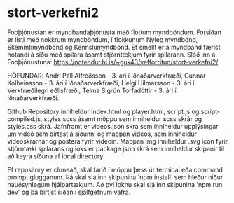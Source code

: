 # stort-verkefni2

Fooþjónustan er myndbandaþjónusta með flottum myndböndum. Forsíðan er listi með nokkrum myndböndum, í flokkunum Nýleg myndbönd,
Skemmtimyndbönd og Kennslumyndbönd. Ef smellt er á myndband færist notandi á síðu með spilara ásamt stjórntækjum fyrir spilarann.
Slóð inn á Fooþjónustuna: https://notendur.hi.is/~guk43/vefforritun/stort-verkefni2/

HÖFUNDAR:
Andri Páll Alfreðsson       - 3. ári í Iðnaðarverkfræði, 
Gunnar Kolbeinsson          - 3. ári í Iðnaðarverkfræði, 
Helgi Hilmarsson            - 3. ári í Verkfræðilegri eðlisfræði, 
Telma Sigrún Torfadóttir    - 3. ári í Iðnaðarverkfræði.

Github Repository inniheldur index.html og player.html, script.js og script-compiled.js, styles.scss ásamt möppu sem inniheldur scss
skrár og styles.css skrá. Jafnframt er videos.json skrá sem inniheldur upplýsingar um videó sem birtast á síðunni og mappan videos, sem
inniheldur videoskrárnar og postera fyrir videoin. Mappan img inniheldur .svg icon fyrir stjórntæki spilarans og loks er package.json
skrá sem inniheldur skipanir til að keyra síðuna af local directory.

Ef repository er cloneað, skal farið í möppu þess úr terminal eða command prompt glugganum. Þá skal slá inn skipunina 'npm install'
sem hleður niður nauðsynlegum hjálpartækjum. Að því loknu skal slá inn skipunina 'npm run dev' og þá birtist síðan í sjálfgefnum vafra.

